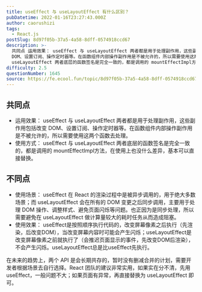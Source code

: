 ```yaml
---
title: useEffect 与 useLayoutEffect 有什么区别？
pubDatetime: 2022-01-16T23:27:43.000Z
author: caorushizi
tags:
  - React.js
postSlug: 8d97f05b-37a5-4a58-8dff-0574918ccd67
description: >-
  共同点 运用效果： useEffect 与 useLayoutEffect 两者都是用于处理副作用，这些副作用包括改变
  DOM、设置订阅、操作定时器等。在函数组件内部操作副作用是不被允许的，所以需要使用这两个函数去处理。 使用方式： useEffect 与
  useLayoutEffect 两者底层的函数签名是完全一致的，都是调用的 mountEffectImpl方法，在使用上也没什么差异，基本可以
difficulty: 2.5
questionNumber: 1645
source: https://fe.ecool.fun/topic/8d97f05b-37a5-4a58-8dff-0574918ccd67
---
```


## 共同点

- 运用效果： useEffect 与 useLayoutEffect 两者都是用于处理副作用，这些副作用包括改变 DOM、设置订阅、操作定时器等。在函数组件内部操作副作用是不被允许的，所以需要使用这两个函数去处理。
- 使用方式： useEffect 与 useLayoutEffect 两者底层的函数签名是完全一致的，都是调用的 mountEffectImpl方法，在使用上也没什么差异，基本可以直接替换。

## 不同点

- 使用场景： useEffect 在 React 的渲染过程中是被异步调用的，用于绝大多数场景；而 useLayoutEffect 会在所有的 DOM 变更之后同步调用，主要用于处理 DOM 操作、调整样式、避免页面闪烁等问题。也正因为是同步处理，所以需要避免在 useLayoutEffect 做计算量较大的耗时任务从而造成阻塞。
- 使用效果： useEffect是按照顺序执行代码的，改变屏幕像素之后执行（先渲染，后改变DOM），当改变屏幕内容时可能会产生闪烁；useLayoutEffect是改变屏幕像素之前就执行了（会推迟页面显示的事件，先改变DOM后渲染），不会产生闪烁。useLayoutEffect总是比useEffect先执行。

在未来的趋势上，两个 API 是会长期共存的，暂时没有删减合并的计划，需要开发者根据场景去自行选择。React 团队的建议非常实用，如果实在分不清，先用 useEffect，一般问题不大；如果页面有异常，再直接替换为 useLayoutEffect 即可。
